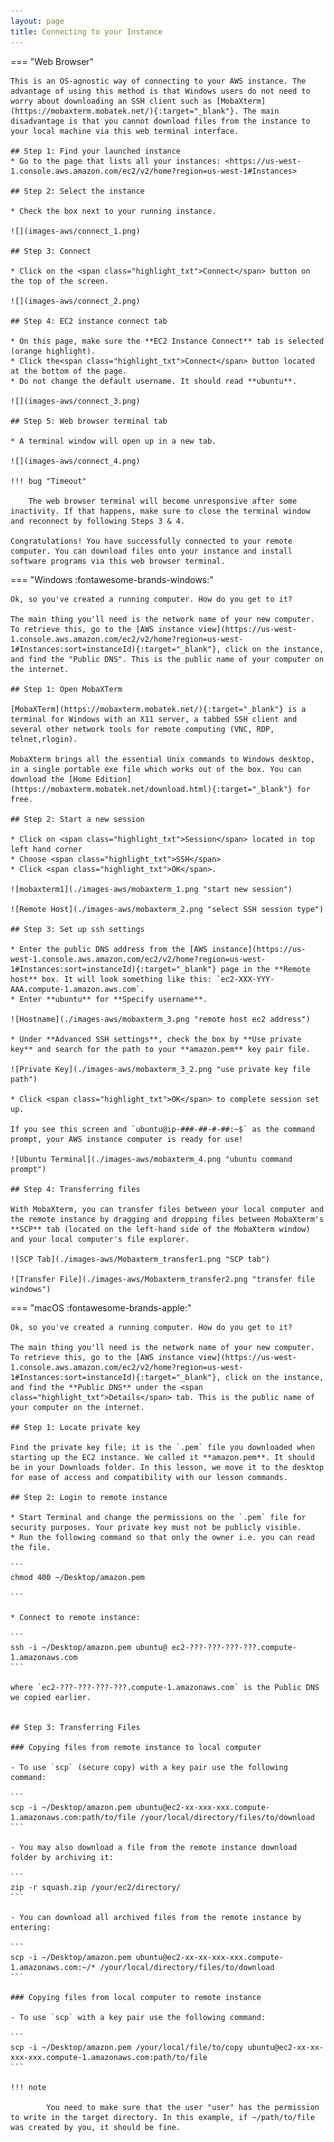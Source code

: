 ```yaml
---
layout: page
title: Connecting to your Instance
---
```


=== "Web Browser"

    This is an OS-agnostic way of connecting to your AWS instance. The advantage of using this method is that Windows users do not need to worry about downloading an SSH client such as [MobaXterm](https://mobaxterm.mobatek.net/){:target="_blank"}. The main disadvantage is that you cannot download files from the instance to your local machine via this web terminal interface.

    ## Step 1: Find your launched instance
    * Go to the page that lists all your instances: <https://us-west-1.console.aws.amazon.com/ec2/v2/home?region=us-west-1#Instances>

    ## Step 2: Select the instance

    * Check the box next to your running instance.

    ![](images-aws/connect_1.png)

    ## Step 3: Connect

    * Click on the <span class="highlight_txt">Connect</span> button on the top of the screen.

    ![](images-aws/connect_2.png)

    ## Step 4: EC2 instance connect tab

    * On this page, make sure the **EC2 Instance Connect** tab is selected (orange highlight).
    * Click the<span class="highlight_txt">Connect</span> button located at the bottom of the page.
    * Do not change the default username. It should read **ubuntu**.

    ![](images-aws/connect_3.png)

    ## Step 5: Web browser terminal tab

    * A terminal window will open up in a new tab.

    ![](images-aws/connect_4.png)

    !!! bug "Timeout"

        The web browser terminal will become unresponsive after some inactivity. If that happens, make sure to close the terminal window and reconnect by following Steps 3 & 4.

    Congratulations! You have successfully connected to your remote computer. You can download files onto your instance and install software programs via this web browser terminal.    


=== "Windows :fontawesome-brands-windows:"

    Ok, so you've created a running computer. How do you get to it?

    The main thing you'll need is the network name of your new computer. To retrieve this, go to the [AWS instance view](https://us-west-1.console.aws.amazon.com/ec2/v2/home?region=us-west-1#Instances:sort=instanceId){:target="_blank"}, click on the instance, and find the "Public DNS". This is the public name of your computer on the internet.

    ## Step 1: Open MobaXTerm

    [MobaXTerm](https://mobaxterm.mobatek.net/){:target="_blank"} is a terminal for Windows with an X11 server, a tabbed SSH client and several other network tools for remote computing (VNC, RDP, telnet,rlogin).

    MobaXterm brings all the essential Unix commands to Windows desktop, in a single portable exe file which works out of the box. You can download the [Home Edition](https://mobaxterm.mobatek.net/download.html){:target="_blank"} for free.

    ## Step 2: Start a new session

    * Click on <span class="highlight_txt">Session</span> located in top left hand corner
    * Choose <span class="highlight_txt">SSH</span>
    * Click <span class="highlight_txt">OK</span>.

    ![mobaxterm1](./images-aws/mobaxterm_1.png "start new session")

    ![Remote Host](./images-aws/mobaxterm_2.png "select SSH session type")

    ## Step 3: Set up ssh settings

    * Enter the public DNS address from the [AWS instance](https://us-west-1.console.aws.amazon.com/ec2/v2/home?region=us-west-1#Instances:sort=instanceId){:target="_blank"} page in the **Remote host** box. It will look something like this: `ec2-XXX-YYY-AAA.compute-1.amazon.aws.com`.
    * Enter **ubuntu** for **Specify username**.

    ![Hostname](./images-aws/mobaxterm_3.png "remote host ec2 address")

    * Under **Advanced SSH settings**, check the box by **Use private key** and search for the path to your **amazon.pem** key pair file.

    ![Private Key](./images-aws/mobaxterm_3_2.png "use private key file path")

    * Click <span class="highlight_txt">OK</span> to complete session set up.

    If you see this screen and `ubuntu@ip-###-##-#-##:~$` as the command prompt, your AWS instance computer is ready for use!

    ![Ubuntu Terminal](./images-aws/mobaxterm_4.png "ubuntu command prompt")

    ## Step 4: Transferring files

    With MobaXterm, you can transfer files between your local computer and the remote instance by dragging and dropping files between MobaXterm's **SCP** tab (located on the left-hand side of the MobaXterm window) and your local computer's file explorer.

    ![SCP Tab](./images-aws/Mobaxterm_transfer1.png "SCP tab")

    ![Transfer File](./images-aws/Mobaxterm_transfer2.png "transfer file windows")


=== "macOS :fontawesome-brands-apple:"

    Ok, so you've created a running computer. How do you get to it?

    The main thing you'll need is the network name of your new computer. To retrieve this, go to the [AWS instance view](https://us-west-1.console.aws.amazon.com/ec2/v2/home?region=us-west-1#Instances:sort=instanceId){:target="_blank"}, click on the instance, and find the **Public DNS** under the <span class="highlight_txt">Details</span> tab. This is the public name of your computer on the internet.

    ## Step 1: Locate private key

    Find the private key file; it is the `.pem` file you downloaded when starting up the EC2 instance. We called it **amazon.pem**. It should be in your Downloads folder. In this lesson, we move it to the desktop for ease of access and compatibility with our lesson commands.

    ## Step 2: Login to remote instance

    * Start Terminal and change the permissions on the `.pem` file for security purposes. Your private key must not be publicly visible.
    * Run the following command so that only the owner i.e. you can read the file.

    ```
    chmod 400 ~/Desktop/amazon.pem

    ```

    * Connect to remote instance:

    ```
    ssh -i ~/Desktop/amazon.pem ubuntu@ ec2-???-???-???-???.compute-1.amazonaws.com
    ```

    where `ec2-???-???-???-???.compute-1.amazonaws.com` is the Public DNS we copied earlier.


    ## Step 3: Transferring Files

    ### Copying files from remote instance to local computer

    - To use `scp` (secure copy) with a key pair use the following command:

    ```
    scp -i ~/Desktop/amazon.pem ubuntu@ec2-xx-xxx-xxx.compute-1.amazonaws.com:path/to/file /your/local/directory/files/to/download
    ```

    - You may also download a file from the remote instance download folder by archiving it:

    ```
    zip -r squash.zip /your/ec2/directory/
    ```

    - You can download all archived files from the remote instance by entering:

    ```
    scp -i ~/Desktop/amazon.pem ubuntu@ec2-xx-xx-xxx-xxx.compute-1.amazonaws.com:~/* /your/local/directory/files/to/download
    ```

    ### Copying files from local computer to remote instance

    - To use `scp` with a key pair use the following command:

    ```
    scp -i ~/Desktop/amazon.pem /your/local/file/to/copy ubuntu@ec2-xx-xx-xxx-xxx.compute-1.amazonaws.com:path/to/file
    ```

    !!! note

            You need to make sure that the user "user" has the permission to write in the target directory. In this example, if ~/path/to/file was created by you, it should be fine.
